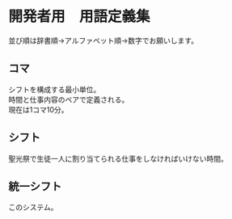# 開発者用　用語定義集
並び順は辞書順→アルファベット順→数字でお願いします。

## コマ
シフトを構成する最小単位。  
時間と仕事内容のペアで定義される。  
現在は1コマ10分。

## シフト
聖光祭で生徒一人に割り当てられる仕事をしなければいけない時間。

## 統一シフト
このシステム。

